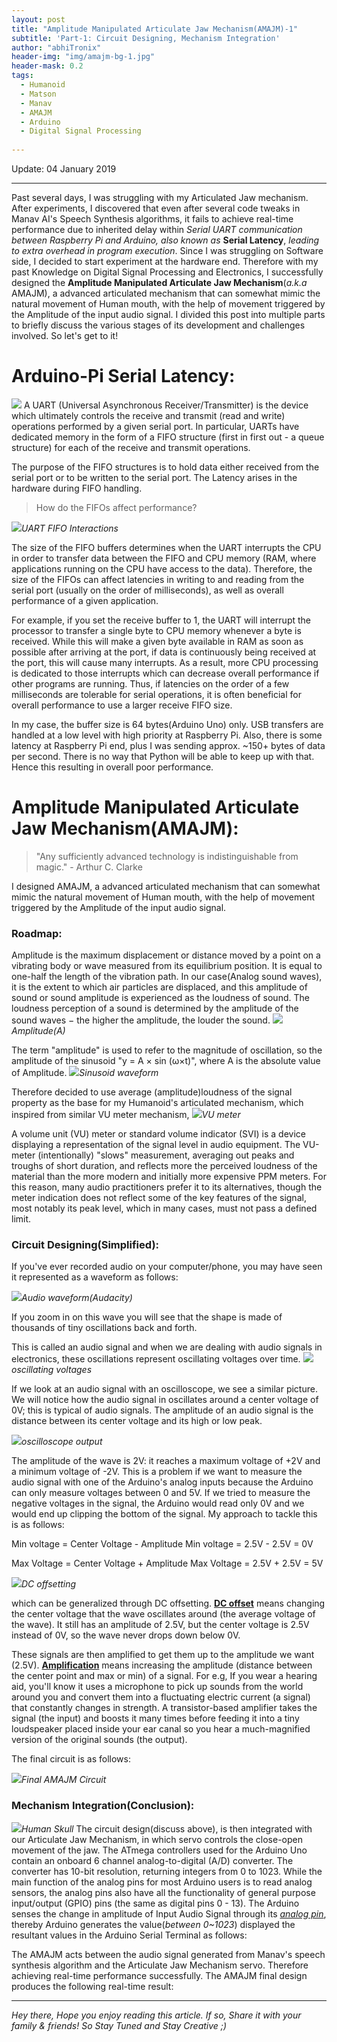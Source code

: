 ```yaml
---
layout: post
title: "Amplitude Manipulated Articulate Jaw Mechanism(AMAJM)-1"
subtitle: 'Part-1: Circuit Designing, Mechanism Integration'
author: "abhiTronix"
header-img: "img/amajm-bg-1.jpg"
header-mask: 0.2
tags:
  - Humanoid
  - Matson
  - Manav
  - AMAJM
  - Arduino
  - Digital Signal Processing
  
---
```


Update: 04 January 2019

---

Past several days, I was struggling with my Articulated Jaw mechanism. After experiments, I discovered that even after several code tweaks in  Manav AI's Speech Synthesis algorithms, it fails to achieve real-time performance due to inherited delay within *Serial UART communication between Raspberry Pi and Arduino, also known as* **Serial Latency**, *leading to extra overhead in program execution*. Since I was struggling on Software side, I decided to start experiment at the hardware end. Therefore with my past Knowledge on Digital Signal Processing and Electronics, I successfully designed the **Amplitude Manipulated Articulate Jaw Mechanism**(*a.k.a* AMAJM), a advanced articulated mechanism that can somewhat mimic the natural movement of Human mouth, with the help of movement triggered by the Amplitude of the input audio signal. I divided this post into multiple parts to briefly discuss the various stages of its development and challenges involved. So let's get to it!

# Arduino-Pi Serial Latency: 
![](/img/in-post/amajm/amajm-1-9.jpg)
A UART (Universal Asynchronous Receiver/Transmitter) is the device which ultimately controls the receive and transmit (read and write) operations performed by a given serial port. In particular, UARTs have dedicated memory in the form of a FIFO structure (first in first out - a queue structure) for each of the receive and transmit operations. 

The purpose of the FIFO structures is to hold data either received from the serial port or to be written to the serial port. The Latency arises in the hardware during FIFO handling.

> How do the FIFOs affect performance?

![](/img/in-post/amajm/amajm-1-0.jpg)*UART FIFO Interactions*

The size of the FIFO buffers determines when the UART interrupts the CPU in order to transfer data between the FIFO and CPU memory (RAM, where applications running on the CPU have access to the data). Therefore, the size of the FIFOs can affect latencies in writing to and reading from the serial port (usually on the order of milliseconds), as well as overall performance of a given application. 

For example, if you set the receive buffer to 1, the UART will interrupt the processor to transfer a single byte to CPU memory whenever a byte is received. While this will make a given byte available in RAM as soon as possible after arriving at the port, if data is continuously being received at the port, this will cause many interrupts. As a result, more CPU processing is dedicated to those interrupts which can decrease overall performance if other programs are running. Thus, if latencies on the order of a few milliseconds are tolerable for serial operations, it is often beneficial for overall performance to use a larger receive FIFO size. 

In my case, the buffer size is 64 bytes(Arduino Uno) only. USB transfers are handled at a low level with high priority at Raspberry Pi. Also, there is some latency at Raspberry Pi end, plus I was sending approx. ~150+ bytes of data per second. There is no way that Python will be able to keep up with that. Hence this resulting in overall poor performance.

# Amplitude Manipulated Articulate Jaw Mechanism(AMAJM):
> "Any sufficiently advanced technology is indistinguishable from magic." - Arthur C. Clarke

I designed AMAJM, a advanced articulated mechanism that can somewhat mimic the natural movement of Human mouth, with the help of movement triggered by the Amplitude of the input audio signal.

### Roadmap:
Amplitude is the maximum displacement or distance moved by a point on a vibrating body or wave measured from its equilibrium position. It is equal to one-half the length of the vibration path. In our case(Analog sound waves), it is the extent to which air particles are displaced, and this amplitude of sound or sound amplitude is experienced as the loudness of sound. The loudness perception of a sound is determined by the amplitude of the sound waves − the higher the amplitude, the louder the sound.
![](/img/in-post/amajm/amajm-1-1.jpg)*Amplitude(A)*

The term "amplitude" is used to refer to the magnitude of oscillation, so the amplitude of the sinusoid "y = A × sin (ω×t)", where A is the absolute value of Amplitude. 
![](/img/in-post/amajm/amajm-1-2.png)*Sinusoid waveform*

Therefore decided to use average (amplitude)loudness of the signal property as the base for my Humanoid's articulated mechanism, which inspired from similar VU meter mechanism,
![](/img/in-post/amajm/amajm-1-3.png)*VU meter*

A volume unit (VU) meter or standard volume indicator (SVI) is a device displaying a representation of the signal level in audio equipment. The VU-meter (intentionally) "slows" measurement, averaging out peaks and troughs of short duration, and reflects more the perceived loudness of the material than the more modern and initially more expensive PPM meters. For this reason, many audio practitioners prefer it to its alternatives, though the meter indication does not reflect some of the key features of the signal, most notably its peak level, which in many cases, must not pass a defined limit.

### Circuit Designing(Simplified):

If  you've ever recorded audio on your computer/phone, you may have seen it represented as a waveform as follows:  

![](/img/in-post/amajm/amajm-1-4.gif)*Audio waveform(Audacity)*

If you zoom in on this wave you will see that the shape is made of thousands of tiny oscillations back and forth.  

This is called an audio signal and when we are dealing with audio signals in electronics, these oscillations represent oscillating voltages over time.
![](/img/in-post/amajm/amajm-1-5.png)*oscillating voltages*

If we look at an audio signal with an oscilloscope, we see a similar picture.  We will notice how the audio signal in oscillates around a center voltage of 0V; this is typical of audio signals.  The amplitude of an audio signal is the distance between its center voltage and its high or low peak. 

![](/img/in-post/amajm/amajm-1-6.jpg)*oscilloscope output*

The amplitude of the wave is 2V: it reaches a maximum voltage of +2V and a minimum voltage of -2V.  This is a problem if we want to measure the audio signal with one of the Arduino's analog inputs because the Arduino can only measure voltages between 0 and 5V. If we tried to measure the negative voltages in the signal, the Arduino would read only 0V and we would end up clipping the bottom of the signal. My approach to tackle this is as follows:


Min voltage = Center Voltage - Amplitude
Min voltage = 2.5V - 2.5V = 0V


Max Voltage = Center Voltage + Amplitude
Max Voltage = 2.5V + 2.5V = 5V

![](/img/in-post/amajm/amajm-1-7.png)*DC offsetting*

which can be generalized through DC offsetting. [**DC offset**](https://manual.audacityteam.org/man/dc_offset.html) means changing the center voltage that the wave oscillates around (the average voltage of the wave).  It still has an amplitude of 2.5V, but the center voltage is 2.5V instead of 0V, so the wave never drops down below 0V.


These signals are then amplified to get them up to the amplitude we want (2.5V).  [**Amplification**](https://manual.audacityteam.org/man/amplify_and_normalize.html) means increasing the amplitude (distance between the center point and max or min) of a signal.  For e.g, If you wear a hearing aid, you'll know it uses a microphone to pick up sounds from the world around you and convert them into a fluctuating electric current (a signal) that constantly changes in strength. A transistor-based amplifier takes the signal (the input) and boosts it many times before feeding it into a tiny loudspeaker placed inside your ear canal so you hear a much-magnified version of the original sounds (the output). 

The final circuit is as follows:

![](/img/in-post/amajm/amajm-1-8.png)*Final AMAJM Circuit*

### Mechanism Integration(Conclusion):
![](/img/in-post/amajm/amajm-1-10.jpg)*Human Skull*
The circuit design(discuss above), is then integrated with our Articulate Jaw Mechanism, in which servo controls the close-open movement of the jaw. The ATmega controllers used for the Arduino Uno contain an onboard 6 channel analog-to-digital (A/D) converter. The converter has 10-bit resolution, returning integers from 0 to 1023. While the main function of the analog pins for most Arduino users is to read analog sensors, the analog pins also have all the functionality of general purpose input/output (GPIO) pins (the same as digital pins 0 - 13). The Arduino senses the change in amplitude of Input Audio Signal  through its [*analog pin*](https://www.arduino.cc/en/Tutorial/AnalogInputPins), thereby Arduino generates the value(*between 0~1023*) displayed the resultant values in the Arduino Serial Terminal as follows:


The AMAJM acts between the audio signal generated from Manav's speech synthesis algorithm and the Articulate Jaw Mechanism servo. Therefore achieving real-time performance successfully. The AMAJM final design produces the following real-time result:


---

*Hey there, Hope you enjoy reading this article. If so, Share it with your family & friends! So Stay Tuned and Stay Creative ;)*